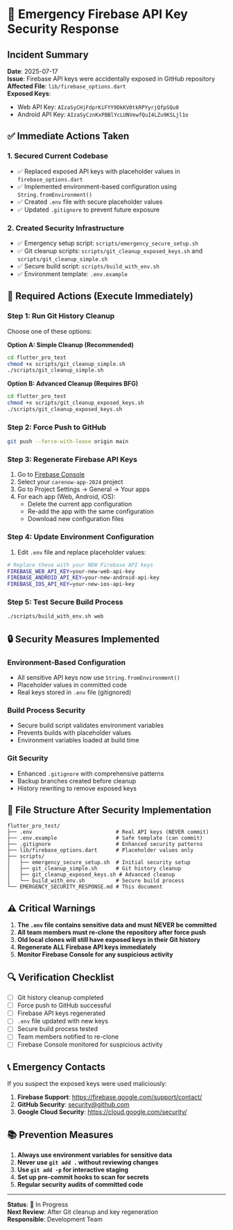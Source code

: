 # 🚨 Emergency Firebase API Key Security Response

## Incident Summary

**Date**: 2025-07-17  
**Issue**: Firebase API keys were accidentally exposed in GitHub repository  
**Affected File**: `lib/firebase_options.dart`  
**Exposed Keys**: 
- Web API Key: `AIzaSyCHjFdprKiFYY9DkKV0tkRPYyrjQfpSQu0`
- Android API Key: `AIzaSyCznKxPBBlYcLUNVewfQuI4LZu9KSLjl1o`

## ✅ Immediate Actions Taken

### 1. Secured Current Codebase
- ✅ Replaced exposed API keys with placeholder values in `firebase_options.dart`
- ✅ Implemented environment-based configuration using `String.fromEnvironment()`
- ✅ Created `.env` file with secure placeholder values
- ✅ Updated `.gitignore` to prevent future exposure

### 2. Created Security Infrastructure
- ✅ Emergency setup script: `scripts/emergency_secure_setup.sh`
- ✅ Git cleanup scripts: `scripts/git_cleanup_exposed_keys.sh` and `scripts/git_cleanup_simple.sh`
- ✅ Secure build script: `scripts/build_with_env.sh`
- ✅ Environment template: `.env.example`

## 🔧 Required Actions (Execute Immediately)

### Step 1: Run Git History Cleanup

Choose one of these options:

**Option A: Simple Cleanup (Recommended)**
```bash
cd flutter_pro_test
chmod +x scripts/git_cleanup_simple.sh
./scripts/git_cleanup_simple.sh
```

**Option B: Advanced Cleanup (Requires BFG)**
```bash
cd flutter_pro_test
chmod +x scripts/git_cleanup_exposed_keys.sh
./scripts/git_cleanup_exposed_keys.sh
```

### Step 2: Force Push to GitHub
```bash
git push --force-with-lease origin main
```

### Step 3: Regenerate Firebase API Keys

1. Go to [Firebase Console](https://console.firebase.google.com/)
2. Select your `carenow-app-2024` project
3. Go to Project Settings → General → Your apps
4. For each app (Web, Android, iOS):
   - Delete the current app configuration
   - Re-add the app with the same configuration
   - Download new configuration files

### Step 4: Update Environment Configuration

1. Edit `.env` file and replace placeholder values:
```bash
# Replace these with your NEW Firebase API keys
FIREBASE_WEB_API_KEY=your-new-web-api-key
FIREBASE_ANDROID_API_KEY=your-new-android-api-key
FIREBASE_IOS_API_KEY=your-new-ios-api-key
```

### Step 5: Test Secure Build Process
```bash
./scripts/build_with_env.sh web
```

## 🔒 Security Measures Implemented

### Environment-Based Configuration
- All sensitive API keys now use `String.fromEnvironment()`
- Placeholder values in committed code
- Real keys stored in `.env` file (gitignored)

### Build Process Security
- Secure build script validates environment variables
- Prevents builds with placeholder values
- Environment variables loaded at build time

### Git Security
- Enhanced `.gitignore` with comprehensive patterns
- Backup branches created before cleanup
- History rewriting to remove exposed keys

## 📁 File Structure After Security Implementation

```
flutter_pro_test/
├── .env                           # Real API keys (NEVER commit)
├── .env.example                   # Safe template (can commit)
├── .gitignore                     # Enhanced security patterns
├── lib/firebase_options.dart      # Placeholder values only
├── scripts/
│   ├── emergency_secure_setup.sh  # Initial security setup
│   ├── git_cleanup_simple.sh      # Git history cleanup
│   ├── git_cleanup_exposed_keys.sh # Advanced cleanup
│   └── build_with_env.sh          # Secure build process
└── EMERGENCY_SECURITY_RESPONSE.md # This document
```

## ⚠️ Critical Warnings

1. **The `.env` file contains sensitive data and must NEVER be committed**
2. **All team members must re-clone the repository after force push**
3. **Old local clones will still have exposed keys in their Git history**
4. **Regenerate ALL Firebase API keys immediately**
5. **Monitor Firebase Console for any suspicious activity**

## 🔍 Verification Checklist

- [ ] Git history cleanup completed
- [ ] Force push to GitHub successful
- [ ] Firebase API keys regenerated
- [ ] `.env` file updated with new keys
- [ ] Secure build process tested
- [ ] Team members notified to re-clone
- [ ] Firebase Console monitored for suspicious activity

## 📞 Emergency Contacts

If you suspect the exposed keys were used maliciously:

1. **Firebase Support**: https://firebase.google.com/support/contact/
2. **GitHub Security**: security@github.com
3. **Google Cloud Security**: https://cloud.google.com/security/

## 📚 Prevention Measures

1. **Always use environment variables for sensitive data**
2. **Never use `git add .` without reviewing changes**
3. **Use `git add -p` for interactive staging**
4. **Set up pre-commit hooks to scan for secrets**
5. **Regular security audits of committed code**

---

**Status**: 🔄 In Progress  
**Next Review**: After Git cleanup and key regeneration  
**Responsible**: Development Team

